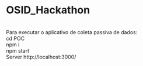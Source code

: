 # OSID_Hackathon
<br/>
Para executar o aplicativo de coleta passiva de dados:
<br/>
cd POC
<br/>
npm i
<br/>
npm start
<br/>
Server http://localhost:3000/
